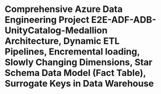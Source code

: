 # Comprehensive Azure Data Engineering Project E2E-ADF-ADB-UnityCatalog-Medallion Architecture, Dynamic ETL Pipelines, Encremental loading, Slowly Changing Dimensions, Star Schema Data Model (Fact Table), Surrogate Keys in Data Warehouse
